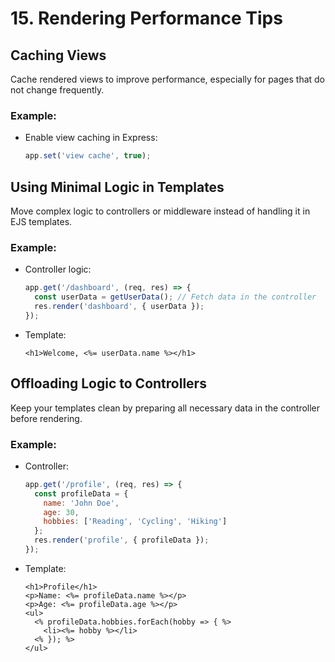 # 15. Rendering Performance Tips

## Caching Views
Cache rendered views to improve performance, especially for pages that do not change frequently.

### Example:
- Enable view caching in Express:
  ```javascript
  app.set('view cache', true);
  ```

## Using Minimal Logic in Templates
Move complex logic to controllers or middleware instead of handling it in EJS templates.

### Example:
- Controller logic:
  ```javascript
  app.get('/dashboard', (req, res) => {
    const userData = getUserData(); // Fetch data in the controller
    res.render('dashboard', { userData });
  });
  ```

- Template:
  ```ejs
  <h1>Welcome, <%= userData.name %></h1>
  ```

## Offloading Logic to Controllers
Keep your templates clean by preparing all necessary data in the controller before rendering.

### Example:
- Controller:
  ```javascript
  app.get('/profile', (req, res) => {
    const profileData = {
      name: 'John Doe',
      age: 30,
      hobbies: ['Reading', 'Cycling', 'Hiking']
    };
    res.render('profile', { profileData });
  });
  ```

- Template:
  ```ejs
  <h1>Profile</h1>
  <p>Name: <%= profileData.name %></p>
  <p>Age: <%= profileData.age %></p>
  <ul>
    <% profileData.hobbies.forEach(hobby => { %>
      <li><%= hobby %></li>
    <% }); %>
  </ul>
  ```
